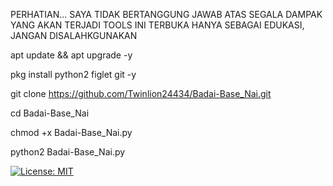 PERHATIAN... 
SAYA TIDAK BERTANGGUNG JAWAB ATAS SEGALA DAMPAK YANG AKAN TERJADI
TOOLS INI TERBUKA HANYA SEBAGAI EDUKASI, 
JANGAN DISALAHKGUNAKAN

apt update && apt upgrade -y

pkg install python2 figlet git -y

git clone https://github.com/Twinlion24434/Badai-Base_Nai.git

cd Badai-Base_Nai

chmod +x Badai-Base_Nai.py

python2 Badai-Base_Nai.py


[![License: MIT](https://img.shields.io/badge/License-MIT-yellow.svg)](https://opensource.org/licenses/MIT)
